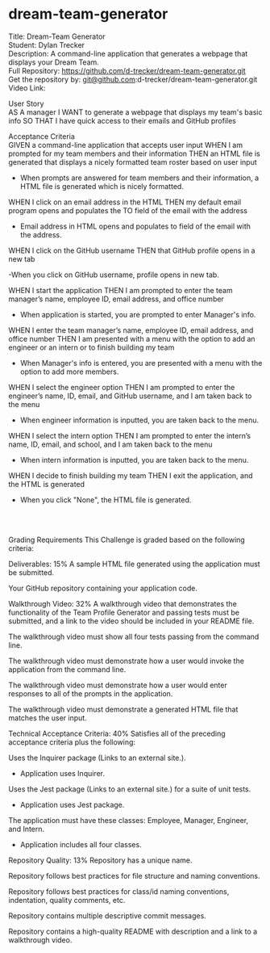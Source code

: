 # dream-team-generator

Title: Dream-Team Generator</br>
Student: Dylan Trecker</br>
Description: A command-line application that generates a webpage that displays your Dream Team.</br>
Full Repository: https://github.com/d-trecker/dream-team-generator.git</br>
Get the repository by: git@github.com:d-trecker/dream-team-generator.git </br>
Video Link: </br>

User Story</br>
AS A manager
I WANT to generate a webpage that displays my team's basic info
SO THAT I have quick access to their emails and GitHub profiles


Acceptance Criteria</br>
GIVEN a command-line application that accepts user input
WHEN I am prompted for my team members and their information
THEN an HTML file is generated that displays a nicely formatted team roster based on user input

- When prompts are answered for team members and their information, a HTML file is generated which is nicely formatted.

WHEN I click on an email address in the HTML
THEN my default email program opens and populates the TO field of the email with the address

- Email address in HTML opens and populates to field of the email with the address. 

WHEN I click on the GitHub username
THEN that GitHub profile opens in a new tab

-When you click on GitHub username, profile opens in new tab.

WHEN I start the application
THEN I am prompted to enter the team manager’s name, employee ID, email address, and office number

- When application is started, you are prompted to enter Manager's info.

WHEN I enter the team manager’s name, employee ID, email address, and office number
THEN I am presented with a menu with the option to add an engineer or an intern or to finish building my team

- When Manager's info is entered, you are presented with a menu with the option to add more members. 

WHEN I select the engineer option
THEN I am prompted to enter the engineer’s name, ID, email, and GitHub username, and I am taken back to the menu

- When engineer information is inputted, you are taken back to the menu. 

WHEN I select the intern option
THEN I am prompted to enter the intern’s name, ID, email, and school, and I am taken back to the menu

- When intern information is inputted, you are taken back to the menu. 

WHEN I decide to finish building my team
THEN I exit the application, and the HTML is generated

- When you click "None", the HTML file is generated. 


</br>
</br>

Grading Requirements
This Challenge is graded based on the following criteria:

Deliverables: 15%
A sample HTML file generated using the application must be submitted.

Your GitHub repository containing your application code.

Walkthrough Video: 32%
A walkthrough video that demonstrates the functionality of the Team Profile Generator and passing tests must be submitted, and a link to the video should be included in your README file.

The walkthrough video must show all four tests passing from the command line.

The walkthrough video must demonstrate how a user would invoke the application from the command line.

The walkthrough video must demonstrate how a user would enter responses to all of the prompts in the application.

The walkthrough video must demonstrate a generated HTML file that matches the user input.

Technical Acceptance Criteria: 40%
Satisfies all of the preceding acceptance criteria plus the following:

Uses the Inquirer package (Links to an external site.).

- Application uses Inquirer. 

Uses the Jest package (Links to an external site.) for a suite of unit tests.

- Application uses Jest package. 

The application must have these classes: Employee, Manager, Engineer, and Intern.

- Application includes all four classes. 

Repository Quality: 13%
Repository has a unique name.

Repository follows best practices for file structure and naming conventions.

Repository follows best practices for class/id naming conventions, indentation, quality comments, etc.

Repository contains multiple descriptive commit messages.

Repository contains a high-quality README with description and a link to a walkthrough video.